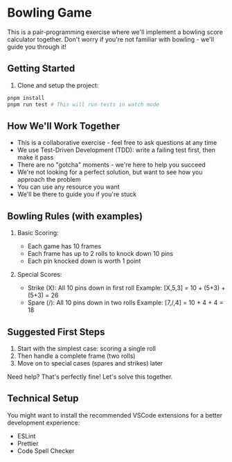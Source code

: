 # Bowling Game

This is a pair-programming exercise where we'll implement a bowling score calculator together. Don't worry if you're not familiar with bowling - we'll guide you through it!

## Getting Started

1. Clone and setup the project:
```bash
pnpm install
pnpm run test # This will run tests in watch mode
```

## How We'll Work Together

- This is a collaborative exercise - feel free to ask questions at any time
- We use Test-Driven Development (TDD): write a failing test first, then make it pass
- There are no "gotcha" moments - we're here to help you succeed
- We're not looking for a perfect solution, but want to see how you approach the problem
- You can use any resource you want
- We'll be there to guide you if you're stuck

## Bowling Rules (with examples)

1. Basic Scoring:
   - Each game has 10 frames
   - Each frame has up to 2 rolls to knock down 10 pins
   - Each pin knocked down is worth 1 point

2. Special Scores:
   - Strike (X): All 10 pins down in first roll
     Example: [X,5,3] = 10 + (5+3) + (5+3) = 26
   - Spare (/): All 10 pins down in two rolls
     Example: [7,/,4] = 10 + 4 + 4 = 18

## Suggested First Steps

1. Start with the simplest case: scoring a single roll
2. Then handle a complete frame (two rolls)
3. Move on to special cases (spares and strikes) later

Need help? That's perfectly fine! Let's solve this together.

## Technical Setup

You might want to install the recommended VSCode extensions for a better development experience:
- ESLint
- Prettier
- Code Spell Checker
